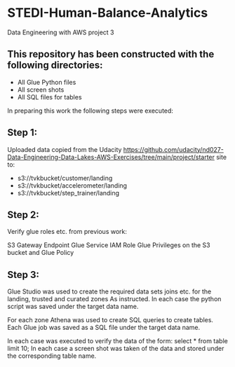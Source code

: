 # STEDI-Human-Balance-Analytics
Data Engineering with AWS project 3


## This repository has been constructed with the following directories:

  - All Glue Python files
  - All screen shots
  - All SQL files for tables

In preparing this work the following steps were executed:
  
## Step 1:

Uploaded data copied from the Udacity
https://github.com/udacity/nd027-Data-Engineering-Data-Lakes-AWS-Exercises/tree/main/project/starter 
site to:

- s3://tvkbucket/customer/landing
- s3://tvkbucket/accelerometer/landing
- s3://tvkbucket/step_trainer/landing

## Step 2: 

Verify glue roles etc. from previous work:

S3 Gateway Endpoint
Glue Service IAM Role
Glue Privileges on the S3 bucket and Glue Policy

## Step 3:

Glue Studio was used to create the required data sets joins etc. for the landing, trusted and curated zones
As instructed. In each case the python script was saved under the target data name.

For each zone Athena was used to create SQL queries to create tables. 
Each Glue job was saved as a SQL file under the target data name.

In each case was executed to verify the data of the form:
	select * from table limit 10; 
In each case a screen shot was taken of the data and stored under the corresponding table name.
